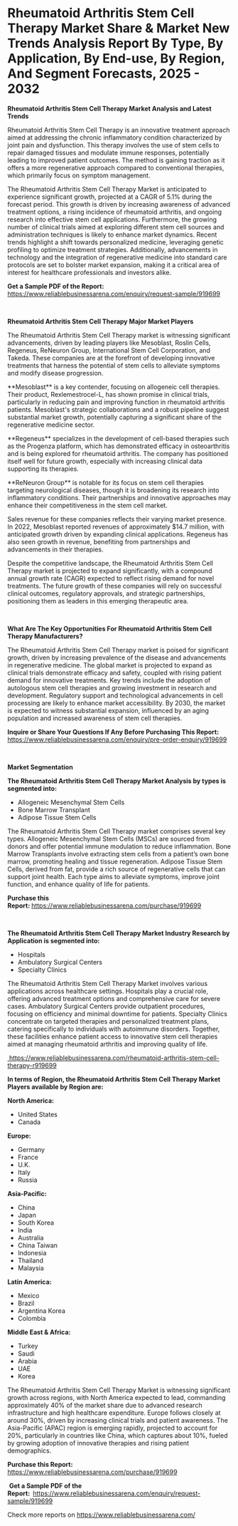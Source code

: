 <p><h1>Rheumatoid Arthritis Stem Cell Therapy Market Share & Market New Trends Analysis Report By Type, By Application, By End-use, By Region, And Segment Forecasts, 2025 - 2032</h1></p><p><strong>Rheumatoid Arthritis Stem Cell Therapy Market Analysis and Latest Trends</strong></p>
<p><p>Rheumatoid Arthritis Stem Cell Therapy is an innovative treatment approach aimed at addressing the chronic inflammatory condition characterized by joint pain and dysfunction. This therapy involves the use of stem cells to repair damaged tissues and modulate immune responses, potentially leading to improved patient outcomes. The method is gaining traction as it offers a more regenerative approach compared to conventional therapies, which primarily focus on symptom management.</p><p>The Rheumatoid Arthritis Stem Cell Therapy Market is anticipated to experience significant growth, projected at a CAGR of 5.1% during the forecast period. This growth is driven by increasing awareness of advanced treatment options, a rising incidence of rheumatoid arthritis, and ongoing research into effective stem cell applications. Furthermore, the growing number of clinical trials aimed at exploring different stem cell sources and administration techniques is likely to enhance market dynamics. Recent trends highlight a shift towards personalized medicine, leveraging genetic profiling to optimize treatment strategies. Additionally, advancements in technology and the integration of regenerative medicine into standard care protocols are set to bolster market expansion, making it a critical area of interest for healthcare professionals and investors alike.</p></p>
<p><strong>Get a Sample PDF of the Report:&nbsp;</strong> <a href="https://www.reliablebusinessarena.com/enquiry/request-sample/919699?utm_campaign=3181&utm_medium=2&utm_source=Github&utm_content=ia&utm_term=06032025&utm_id=rheumatoid-arthritis-stem-cell-therapy">https://www.reliablebusinessarena.com/enquiry/request-sample/919699</a></p>
<p>&nbsp;</p>
<p><strong>Rheumatoid Arthritis Stem Cell Therapy Major Market Players</strong></p>
<p><p>The Rheumatoid Arthritis Stem Cell Therapy market is witnessing significant advancements, driven by leading players like Mesoblast, Roslin Cells, Regeneus, ReNeuron Group, International Stem Cell Corporation, and Takeda. These companies are at the forefront of developing innovative treatments that harness the potential of stem cells to alleviate symptoms and modify disease progression.</p><p>**Mesoblast** is a key contender, focusing on allogeneic cell therapies. Their product, Rexlemestrocel-L, has shown promise in clinical trials, particularly in reducing pain and improving function in rheumatoid arthritis patients. Mesoblast's strategic collaborations and a robust pipeline suggest substantial market growth, potentially capturing a significant share of the regenerative medicine sector.</p><p>**Regeneus** specializes in the development of cell-based therapies such as the Progenza platform, which has demonstrated efficacy in osteoarthritis and is being explored for rheumatoid arthritis. The company has positioned itself well for future growth, especially with increasing clinical data supporting its therapies.</p><p>**ReNeuron Group** is notable for its focus on stem cell therapies targeting neurological diseases, though it is broadening its research into inflammatory conditions. Their partnerships and innovative approaches may enhance their competitiveness in the stem cell market.</p><p>Sales revenue for these companies reflects their varying market presence. In 2022, Mesoblast reported revenues of approximately $14.7 million, with anticipated growth driven by expanding clinical applications. Regeneus has also seen growth in revenue, benefiting from partnerships and advancements in their therapies.</p><p>Despite the competitive landscape, the Rheumatoid Arthritis Stem Cell Therapy market is projected to expand significantly, with a compound annual growth rate (CAGR) expected to reflect rising demand for novel treatments. The future growth of these companies will rely on successful clinical outcomes, regulatory approvals, and strategic partnerships, positioning them as leaders in this emerging therapeutic area.</p></p>
<p>&nbsp;</p>
<p><strong>What Are The Key Opportunities For Rheumatoid Arthritis Stem Cell Therapy Manufacturers?</strong></p>
<p><p>The Rheumatoid Arthritis Stem Cell Therapy market is poised for significant growth, driven by increasing prevalence of the disease and advancements in regenerative medicine. The global market is projected to expand as clinical trials demonstrate efficacy and safety, coupled with rising patient demand for innovative treatments. Key trends include the adoption of autologous stem cell therapies and growing investment in research and development. Regulatory support and technological advancements in cell processing are likely to enhance market accessibility. By 2030, the market is expected to witness substantial expansion, influenced by an aging population and increased awareness of stem cell therapies.</p></p>
<p><strong>Inquire or Share Your Questions If Any Before Purchasing This Report:</strong> <a href="https://www.reliablebusinessarena.com/enquiry/pre-order-enquiry/919699?utm_campaign=3181&utm_medium=2&utm_source=Github&utm_content=ia&utm_term=06032025&utm_id=rheumatoid-arthritis-stem-cell-therapy">https://www.reliablebusinessarena.com/enquiry/pre-order-enquiry/919699</a></p>
<p>&nbsp;</p>
<p><strong>Market Segmentation</strong></p>
<p><strong>The Rheumatoid Arthritis Stem Cell Therapy Market Analysis by types is segmented into:</strong></p>
<p><ul><li>Allogeneic Mesenchymal Stem Cells</li><li>Bone Marrow Transplant</li><li>Adipose Tissue Stem Cells</li></ul></p>
<p><p>The Rheumatoid Arthritis Stem Cell Therapy market comprises several key types. Allogeneic Mesenchymal Stem Cells (MSCs) are sourced from donors and offer potential immune modulation to reduce inflammation. Bone Marrow Transplants involve extracting stem cells from a patient’s own bone marrow, promoting healing and tissue regeneration. Adipose Tissue Stem Cells, derived from fat, provide a rich source of regenerative cells that can support joint health. Each type aims to alleviate symptoms, improve joint function, and enhance quality of life for patients.</p></p>
<p><strong>Purchase this Report:&nbsp;</strong><a href="https://www.reliablebusinessarena.com/purchase/919699?utm_campaign=3181&utm_medium=2&utm_source=Github&utm_content=ia&utm_term=06032025&utm_id=rheumatoid-arthritis-stem-cell-therapy">https://www.reliablebusinessarena.com/purchase/919699</a></p>
<p>&nbsp;</p>
<p><strong>The Rheumatoid Arthritis Stem Cell Therapy Market Industry Research by Application is segmented into:</strong></p>
<p><ul><li>Hospitals</li><li>Ambulatory Surgical Centers</li><li>Specialty Clinics</li></ul></p>
<p><p>The Rheumatoid Arthritis Stem Cell Therapy Market involves various applications across healthcare settings. Hospitals play a crucial role, offering advanced treatment options and comprehensive care for severe cases. Ambulatory Surgical Centers provide outpatient procedures, focusing on efficiency and minimal downtime for patients. Specialty Clinics concentrate on targeted therapies and personalized treatment plans, catering specifically to individuals with autoimmune disorders. Together, these facilities enhance patient access to innovative stem cell therapies aimed at managing rheumatoid arthritis and improving quality of life.</p></p>
<p><a href="https://www.reliablebusinessarena.com/rheumatoid-arthritis-stem-cell-therapy-r919699?utm_campaign=3181&utm_medium=2&utm_source=Github&utm_content=ia&utm_term=06032025&utm_id=rheumatoid-arthritis-stem-cell-therapy">&nbsp;https://www.reliablebusinessarena.com/rheumatoid-arthritis-stem-cell-therapy-r919699</a></p>
<p><strong>In terms of Region, the Rheumatoid Arthritis Stem Cell Therapy Market Players available by Region are:</strong></p>
<p>
    <p> <strong> North America: </strong>
        <ul>
            <li>United States</li>
            <li>Canada</li>
        </ul>
        </p> 
    <p> <strong> Europe: </strong>
        <ul>
            <li>Germany</li>
            <li>France</li>
            <li>U.K.</li>
            <li>Italy</li>
            <li>Russia</li>
        </ul>
        </p> 
    <p> <strong> Asia-Pacific: </strong>
        <ul>
            <li>China</li>
            <li>Japan</li>
            <li>South Korea</li>
            <li>India</li>
            <li>Australia</li>
            <li>China Taiwan</li>
            <li>Indonesia</li>
            <li>Thailand</li>
            <li>Malaysia</li>
        </ul>
        </p> 
    <p> <strong> Latin America: </strong>
        <ul>
            <li>Mexico</li>
            <li>Brazil</li>
            <li>Argentina Korea</li>
            <li>Colombia</li>
        </ul>
        </p> 
    <p> <strong> Middle East & Africa: </strong>
        <ul>
            <li>Turkey</li>
            <li>Saudi</li>
            <li>Arabia</li>
            <li>UAE</li>
            <li>Korea</li>
        </ul>
    </p>
    </p>
<p><p>The Rheumatoid Arthritis Stem Cell Therapy Market is witnessing significant growth across regions, with North America expected to lead, commanding approximately 40% of the market share due to advanced research infrastructure and high healthcare expenditure. Europe follows closely at around 30%, driven by increasing clinical trials and patient awareness. The Asia-Pacific (APAC) region is emerging rapidly, projected to account for 20%, particularly in countries like China, which captures about 10%, fueled by growing adoption of innovative therapies and rising patient demographics.</p></p>
<p><strong>Purchase this Report: </strong><a href="https://www.reliablebusinessarena.com/purchase/919699?utm_campaign=3181&utm_medium=2&utm_source=Github&utm_content=ia&utm_term=06032025&utm_id=rheumatoid-arthritis-stem-cell-therapy">https://www.reliablebusinessarena.com/purchase/919699</a></p>
<p>&nbsp;<strong>Get a Sample PDF of the Report:&nbsp;&nbsp;</strong><a href="https://www.reliablebusinessarena.com/enquiry/request-sample/919699?utm_campaign=3181&utm_medium=2&utm_source=Github&utm_content=ia&utm_term=06032025&utm_id=rheumatoid-arthritis-stem-cell-therapy">https://www.reliablebusinessarena.com/enquiry/request-sample/919699</a></p>
<p><strong></strong></p>
<p>Check more reports on <a href="https://www.reliablebusinessarena.com/?utm_campaign=3181&utm_medium=2&utm_source=Github&utm_content=ia&utm_term=06032025&utm_id=rheumatoid-arthritis-stem-cell-therapy">https://www.reliablebusinessarena.com/</a></p>